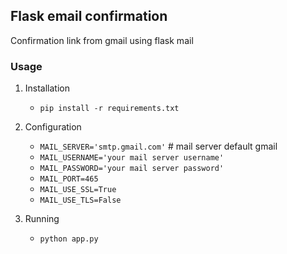 ## Flask email confirmation 

Confirmation link from gmail using flask mail


### Usage

1. Installation
    * `pip install -r requirements.txt`


2. Configuration 
    * `MAIL_SERVER='smtp.gmail.com'` # mail server default gmail
    * `MAIL_USERNAME='your mail server username'`
    * `MAIL_PASSWORD='your mail server password'`
    * `MAIL_PORT=465`
    * `MAIL_USE_SSL=True`
    * `MAIL_USE_TLS=False`    

3. Running
    * `python app.py`
